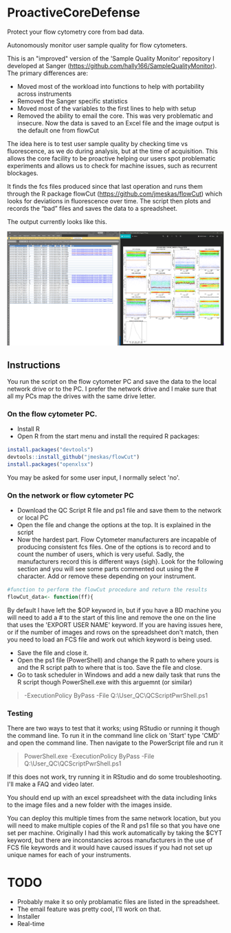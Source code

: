 # ProactiveCoreDefense
Protect your flow cytometry core from bad data.

Autonomously monitor user sample quality for flow cytometers.

This is an "improved" version of the 'Sample Quality Monitor' repository I developed at Sanger (https://github.com/hally166/SampleQualityMonitor).  
The primary differences are:
* Moved most of the workload into functions to help with portability across instruments
* Removed the Sanger specific statistics  
* Moved most of the variables to the first lines to help with setup
* Removed the ability to email the core.  This was very problematic and insecure.  Now the data is saved to an Excel file and the image output is the default one from flowCut

The idea here is to test user sample quality by checking time vs fluorescence, as we do during analysis, but at the time of acquisition.  This allows the core facility to be proactive helping our users spot problematic experiments and allows us to check for machine issues, such as recurrent blockages. 

It finds the fcs files produced since that last operation and runs them through the R package flowCut (https://github.com/jmeskas/flowCut) which looks for deviations in fluorescence over time.  The script then plots and records the “bad” files and saves the data to a spreadsheet.  

The output currently looks like this.

![example image](/example.PNG)

## Instructions
You run the script on the flow cytometer PC and save the data to the local network drive or to the PC.  I prefer the network drive and I make sure that all my PCs map the drives with the same drive letter.

### On the flow cytometer PC.
* Install R
* Open R from the start menu and install the required R packages:
```R
install.packages("devtools")
devtools::install_github("jmeskas/flowCut")
install.packages("openxlsx")
```
You may be asked for some user input, I normally select 'no'.

### On the network or flow cytometer PC
* Download the QC Script R file and ps1 file and save them to the network or local PC
* Open the file and change the options at the top.  It is explained in the script
* Now the hardest part.  Flow Cytometer manufacturers are incapable of producing consistent fcs files.  One of the options is to record and to count the number of users, which is very useful. Sadly, the manufacturers record this is different ways {sigh}.  Look for the following section and you will see some parts commented out using the # character.  Add or remove these depending on your instrument. 
```R
#function to perform the flowCut procedure and return the results
flowCut_data<- function(ff){
```
By default I have left the $OP keyword in, but if you have a BD machine you will need to add a # to the start of this line and remove the one on the line that uses the 'EXPORT USER NAME' keyword. If you are having issues here, or if the number of images and rows on the spreadsheet don't match, then you need to load an FCS file and work out which keyword is being used.

* Save the file and close it.
* Open the ps1 file (PowerShell) and change the R path to where yours is and the R script path to where that is too.  Save the file and close. 
* Go to task scheduler in Windows and add a new daily task that runs the R script though PowerShell.exe with this arguemnt (or similar)
> -ExecutionPolicy ByPass -File Q:\User_QC\QCScriptPwrShell.ps1

### Testing
There are two ways to test that it works; using RStudio or running it though the command line.  To run it in the command line click on 'Start' type 'CMD' and open the command line.  Then navigate to the PowerScript file and run it 
> PowerShell.exe -ExecutionPolicy ByPass -File Q:\User_QC\QCScriptPwrShell.ps1

If this does not work, try running it in RStudio and do some troubleshooting.  I'll make a FAQ and video later.

You should end up with an excel spreadsheet with the data including links to the image files and a new folder with the images inside.

You can deploy this multiple times from the same network location, but you will need to make multiple copies of the R and ps1 file so that you have one set per machine.  Originally I had this work automatically by taking the $CYT keyword, but there are inconstancies across manufacturers in the use of FCS file keywords and it would have caused issues if you had not set up unique names for each of your instruments.

# TODO
* Probably make it so only problamatic files are listed in the spreadsheet.
* The email feature was pretty cool, I'll work on that.
* Installer
* Real-time

